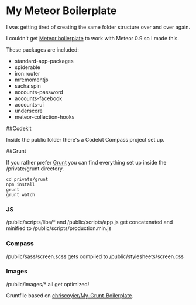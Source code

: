 My Meteor Boilerplate
=========================

I was getting tired of creating the same folder structure over and over again.

I couldn't get [Meteor boilerplate](https://github.com/matteodem/meteor-boilerplate) to work with Meteor 0.9 so I made this.

These packages are included:

- standard-app-packages
- spiderable
- iron:router
- mrt:momentjs
- sacha:spin
- accounts-password
- accounts-facebook
- accounts-ui
- underscore
- meteor-collection-hooks

##Codekit

Inside the public folder there's a Codekit Compass project set up.

##Grunt

If you rather prefer [Grunt](http://gruntjs.com/) you can find everything set up inside the /private/grunt directory.

	cd private/grunt
	npm install
	grunt
	grunt watch

### JS
/public/scripts/libs/* and /public/scripts/app.js get concatenated and minified to /public/scripts/production.min.js

### Compass
/public/sass/screen.scss gets compiled to /public/stylesheets/screen.css

### Images
/public/images/* all get optimized!

Gruntfile based on [chriscoyier/My-Grunt-Boilerplate](https://github.com/chriscoyier/My-Grunt-Boilerplate).



